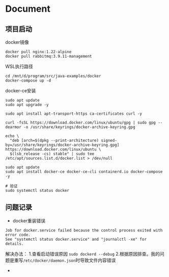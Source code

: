 # Document

## 项目启动

docker镜像

```shell
docker pull nginx:1.22-alpine
docker pull rabbitmq:3.9.11-management
```

WSL执行路径

```shell
cd /mnt/d/program/src/java-examples/docker
docker-compose up -d

```

docker-ce安装

```shell
sudo apt update
sudo apt upgrade -y

sudo apt install apt-transport-https ca-certificates curl -y

curl -fsSL https://download.docker.com/linux/ubuntu/gpg | sudo gpg --dearmor -o /usr/share/keyrings/docker-archive-keyring.gpg

echo \
  "deb [arch=$(dpkg --print-architecture) signed-by=/usr/share/keyrings/docker-archive-keyring.gpg] https://download.docker.com/linux/ubuntu \
  $(lsb_release -cs) stable" | sudo tee /etc/apt/sources.list.d/docker.list > /dev/null
  
sudo apt update
sudo apt install docker-ce docker-ce-cli containerd.io docker-compose -y

# 验证
sudo systemctl status docker
```

## 问题记录

- docker重装错误

```
Job for docker.service failed because the control process exited with error code.
See "systemctl status docker.service" and "journalctl -xe" for details.
```

解决办法：
1.查看启动错误原因 `sudo dockerd --debug`
2.根据原因排查。我的问题是重写`/etc/docker/daemon.json`时导致文件内容错误

- 